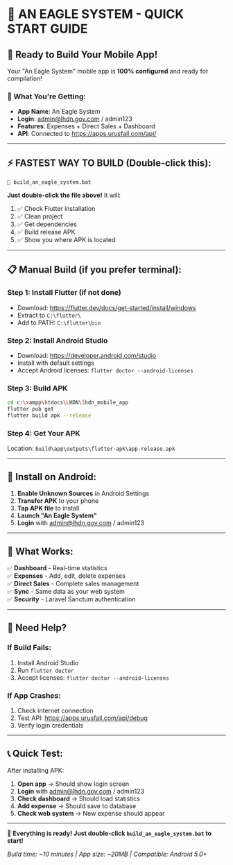 # 🎯 AN EAGLE SYSTEM - QUICK START GUIDE

## 🚀 Ready to Build Your Mobile App!

Your "An Eagle System" mobile app is **100% configured** and ready for compilation!

### 📱 What You're Getting:
- **App Name**: An Eagle System
- **Login**: admin@lhdn.gov.com / admin123  
- **Features**: Expenses + Direct Sales + Dashboard
- **API**: Connected to https://apps.urusfail.com/api/

---

## ⚡ FASTEST WAY TO BUILD (Double-click this):

```
📁 build_an_eagle_system.bat
```
**Just double-click the file above!** It will:
1. ✅ Check Flutter installation
2. ✅ Clean project
3. ✅ Get dependencies  
4. ✅ Build release APK
5. ✅ Show you where APK is located

---

## 📋 Manual Build (if you prefer terminal):

### Step 1: Install Flutter (if not done)
- Download: https://flutter.dev/docs/get-started/install/windows
- Extract to `C:\flutter\`
- Add to PATH: `C:\flutter\bin`

### Step 2: Install Android Studio
- Download: https://developer.android.com/studio
- Install with default settings
- Accept Android licenses: `flutter doctor --android-licenses`

### Step 3: Build APK
```bash
cd c:\xampp\htdocs\LHDN\lhdn_mobile_app
flutter pub get
flutter build apk --release
```

### Step 4: Get Your APK
Location: `build\app\outputs\flutter-apk\app-release.apk`

---

## 📱 Install on Android:

1. **Enable Unknown Sources** in Android Settings
2. **Transfer APK** to your phone  
3. **Tap APK file** to install
4. **Launch "An Eagle System"**
5. **Login** with admin@lhdn.gov.com / admin123

---

## 🎯 What Works:

✅ **Dashboard** - Real-time statistics  
✅ **Expenses** - Add, edit, delete expenses  
✅ **Direct Sales** - Complete sales management  
✅ **Sync** - Same data as your web system  
✅ **Security** - Laravel Sanctum authentication  

---

## 🔧 Need Help?

### If Build Fails:
1. Install Android Studio
2. Run `flutter doctor`
3. Accept licenses: `flutter doctor --android-licenses`

### If App Crashes:
1. Check internet connection
2. Test API: https://apps.urusfail.com/api/debug
3. Verify login credentials

---

## 📞 Quick Test:

After installing APK:
1. **Open app** → Should show login screen
2. **Login** with admin@lhdn.gov.com / admin123
3. **Check dashboard** → Should load statistics  
4. **Add expense** → Should save to database
5. **Check web system** → New expense should appear

---

**🚀 Everything is ready! Just double-click `build_an_eagle_system.bat` to start!**

*Build time: ~10 minutes | App size: ~20MB | Compatible: Android 5.0+*
